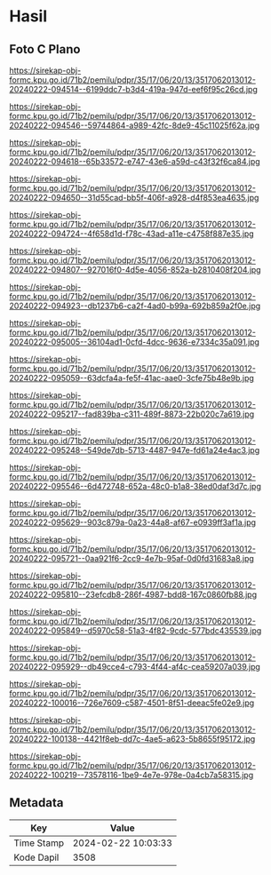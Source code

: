 # Hasil

## Foto C Plano

https://sirekap-obj-formc.kpu.go.id/71b2/pemilu/pdpr/35/17/06/20/13/3517062013012-20240222-094514--6199ddc7-b3d4-419a-947d-eef6f95c26cd.jpg

https://sirekap-obj-formc.kpu.go.id/71b2/pemilu/pdpr/35/17/06/20/13/3517062013012-20240222-094546--59744864-a989-42fc-8de9-45c11025f62a.jpg

https://sirekap-obj-formc.kpu.go.id/71b2/pemilu/pdpr/35/17/06/20/13/3517062013012-20240222-094618--65b33572-e747-43e6-a59d-c43f32f6ca84.jpg

https://sirekap-obj-formc.kpu.go.id/71b2/pemilu/pdpr/35/17/06/20/13/3517062013012-20240222-094650--31d55cad-bb5f-406f-a928-d4f853ea4635.jpg

https://sirekap-obj-formc.kpu.go.id/71b2/pemilu/pdpr/35/17/06/20/13/3517062013012-20240222-094724--4f658d1d-f78c-43ad-a11e-c4758f887e35.jpg

https://sirekap-obj-formc.kpu.go.id/71b2/pemilu/pdpr/35/17/06/20/13/3517062013012-20240222-094807--927016f0-4d5e-4056-852a-b2810408f204.jpg

https://sirekap-obj-formc.kpu.go.id/71b2/pemilu/pdpr/35/17/06/20/13/3517062013012-20240222-094923--db1237b6-ca2f-4ad0-b99a-692b859a2f0e.jpg

https://sirekap-obj-formc.kpu.go.id/71b2/pemilu/pdpr/35/17/06/20/13/3517062013012-20240222-095005--36104ad1-0cfd-4dcc-9636-e7334c35a091.jpg

https://sirekap-obj-formc.kpu.go.id/71b2/pemilu/pdpr/35/17/06/20/13/3517062013012-20240222-095059--63dcfa4a-fe5f-41ac-aae0-3cfe75b48e9b.jpg

https://sirekap-obj-formc.kpu.go.id/71b2/pemilu/pdpr/35/17/06/20/13/3517062013012-20240222-095217--fad839ba-c311-489f-8873-22b020c7a619.jpg

https://sirekap-obj-formc.kpu.go.id/71b2/pemilu/pdpr/35/17/06/20/13/3517062013012-20240222-095248--549de7db-5713-4487-947e-fd61a24e4ac3.jpg

https://sirekap-obj-formc.kpu.go.id/71b2/pemilu/pdpr/35/17/06/20/13/3517062013012-20240222-095546--6d472748-652a-48c0-b1a8-38ed0daf3d7c.jpg

https://sirekap-obj-formc.kpu.go.id/71b2/pemilu/pdpr/35/17/06/20/13/3517062013012-20240222-095629--903c879a-0a23-44a8-af67-e0939ff3af1a.jpg

https://sirekap-obj-formc.kpu.go.id/71b2/pemilu/pdpr/35/17/06/20/13/3517062013012-20240222-095721--0aa921f6-2cc9-4e7b-95af-0d0fd31683a8.jpg

https://sirekap-obj-formc.kpu.go.id/71b2/pemilu/pdpr/35/17/06/20/13/3517062013012-20240222-095810--23efcdb8-286f-4987-bdd8-167c0860fb88.jpg

https://sirekap-obj-formc.kpu.go.id/71b2/pemilu/pdpr/35/17/06/20/13/3517062013012-20240222-095849--d5970c58-51a3-4f82-9cdc-577bdc435539.jpg

https://sirekap-obj-formc.kpu.go.id/71b2/pemilu/pdpr/35/17/06/20/13/3517062013012-20240222-095929--db49cce4-c793-4f44-af4c-cea59207a039.jpg

https://sirekap-obj-formc.kpu.go.id/71b2/pemilu/pdpr/35/17/06/20/13/3517062013012-20240222-100016--726e7609-c587-4501-8f51-deeac5fe02e9.jpg

https://sirekap-obj-formc.kpu.go.id/71b2/pemilu/pdpr/35/17/06/20/13/3517062013012-20240222-100138--4421f8eb-dd7c-4ae5-a623-5b8655f95172.jpg

https://sirekap-obj-formc.kpu.go.id/71b2/pemilu/pdpr/35/17/06/20/13/3517062013012-20240222-100219--73578116-1be9-4e7e-978e-0a4cb7a58315.jpg


## Metadata

| Key        | Value               |
| ---------- | ------------------- |
| Time Stamp | 2024-02-22 10:03:33 |
| Kode Dapil | 3508                |



